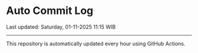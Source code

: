 # Auto Commit Log

Last updated: Saturday, 01-11-2025 11:15 WIB

---

This repository is automatically updated every hour using GitHub Actions.

